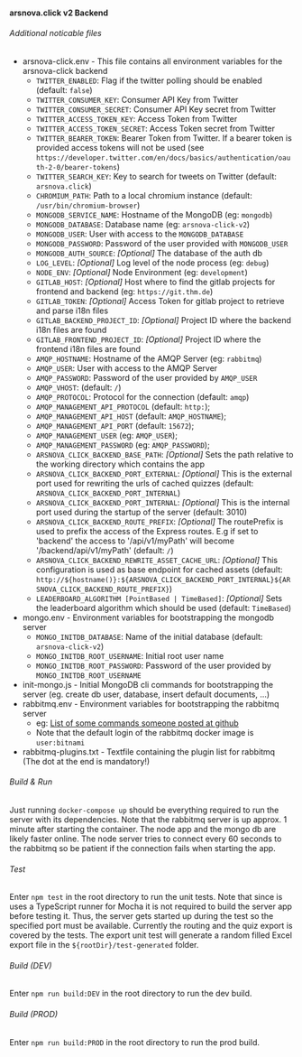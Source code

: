 #### arsnova.click v2 Backend

###### Additional noticable files
- arsnova-click.env - This file contains all environment variables for the arsnova-click backend
    - `TWITTER_ENABLED`: Flag if the twitter polling should be enabled (default: `false`)
    - `TWITTER_CONSUMER_KEY`: Consumer API Key from Twitter
    - `TWITTER_CONSUMER_SECRET`: Consumer API Key secret from Twitter
    - `TWITTER_ACCESS_TOKEN_KEY`: Access Token from Twitter
    - `TWITTER_ACCESS_TOKEN_SECRET`: Access Token secret from Twitter
    - `TWITTER_BEARER_TOKEN`: Bearer Token from Twitter. If a bearer token is provided access tokens will not be used (see `https://developer.twitter.com/en/docs/basics/authentication/oauth-2-0/bearer-tokens`)
    - `TWITTER_SEARCH_KEY`: Key to search for tweets on Twitter (default: `arsnova.click`)
    - `CHROMIUM_PATH`: Path to a local chromium instance (default: `/usr/bin/chromium-browser`)
    - `MONGODB_SERVICE_NAME`: Hostname of the MongoDB (eg: `mongodb`)
    - `MONGODB_DATABASE`: Database name (eg: `arsnova-click-v2`)
    - `MONGODB_USER`: User with access to the `MONGODB_DATABASE`
    - `MONGODB_PASSWORD`: Password of the user provided with `MONGODB_USER`
    - `MONGODB_AUTH_SOURCE`: *[Optional]* The database of the auth db
    - `LOG_LEVEL`: *[Optional]* Log level of the node process (eg: `debug`)
    - `NODE_ENV`: *[Optional]* Node Environment (eg: `development`)
    - `GITLAB_HOST`: *[Optional]* Host where to find the gitlab projects for frontend and backend (eg: `https://git.thm.de`)
    - `GITLAB_TOKEN`: *[Optional]* Access Token for gitlab project to retrieve and parse i18n files
    - `GITLAB_BACKEND_PROJECT_ID`: *[Optional]* Project ID where the backend i18n files are found
    - `GITLAB_FRONTEND_PROJECT_ID`: *[Optional]* Project ID where the frontend i18n files are found
    - `AMQP_HOSTNAME`: Hostname of the AMQP Server (eg: `rabbitmq`)
    - `AMQP_USER`: User with access to the AMQP Server
    - `AMQP_PASSWORD`: Password of the user provided by `AMQP_USER`
    - `AMQP_VHOST`: (default: `/`)
    - `AMQP_PROTOCOL`: Protocol for the connection (default: `amqp`)
    - `AMQP_MANAGEMENT_API_PROTOCOL` (default: `http:`);
    - `AMQP_MANAGEMENT_API_HOST` (default: `AMQP_HOSTNAME`);
    - `AMQP_MANAGEMENT_API_PORT` (default: `15672`);
    - `AMQP_MANAGEMENT_USER` (eg: `AMQP_USER`);
    - `AMQP_MANAGEMENT_PASSWORD` (eg: `AMQP_PASSWORD`);
    - `ARSNOVA_CLICK_BACKEND_BASE_PATH`: *[Optional]* Sets the path relative to the working directory which contains the app
    - `ARSNOVA_CLICK_BACKEND_PORT_EXTERNAL`: *[Optional]* This is the external port used for rewriting the urls of cached quizzes (default: `ARSNOVA_CLICK_BACKEND_PORT_INTERNAL`)
    - `ARSNOVA_CLICK_BACKEND_PORT_INTERNAL`: *[Optional]* This is the internal port used during the startup of the server (default: 3010)
    - `ARSNOVA_CLICK_BACKEND_ROUTE_PREFIX`: *[Optional]* The routePrefix is used to prefix the access of the Express routes. E.g if set to 'backend' the access to '/api/v1/myPath' will become '/backend/api/v1/myPath'  (default: `/`)
    - `ARSNOVA_CLICK_BACKEND_REWRITE_ASSET_CACHE_URL`: *[Optional]* This configuration is used as base endpoint for cached assets  (default: `http://${hostname()}:${ARSNOVA_CLICK_BACKEND_PORT_INTERNAL}${ARSNOVA_CLICK_BACKEND_ROUTE_PREFIX}`)
    - `LEADERBOARD_ALGORITHM [PointBased | TimeBased]`: *[Optional]* Sets the leaderboard algorithm which should be used (default: `TimeBased`)
- mongo.env - Environment variables for bootstrapping the mongodb server
    - `MONGO_INITDB_DATABASE`: Name of the initial database (default: `arsnova-click-v2`)
    - `MONGO_INITDB_ROOT_USERNAME`: Initial root user name
    - `MONGO_INITDB_ROOT_PASSWORD`: Password of the user provided by `MONGO_INITDB_ROOT_USERNAME`
- init-mongo.js - Initial MongoDB cli commands for bootstrapping the server (eg. create db user, database, insert default documents, ...)
- rabbitmq.env - Environment variables for bootstrapping the rabbitmq server
    - eg: [List of some commands someone posted at github](https://github.com/docker-library/rabbitmq/issues/138#issuecomment-350081900)
    - Note that the default login of the rabbitmq docker image is `user:bitnami`
- rabbitmq-plugins.txt - Textfile containing the plugin list for rabbitmq (The dot at the end is mandatory!)

###### Build & Run
Just running `docker-compose up` should be everything required to run the server with its dependencies.
Note that the rabbitmq server is up approx. 1 minute after starting the container. The node app and the mongo db
are likely faster online. The node server tries to connect every 60 seconds to the rabbitmq so be patient if
the connection fails when starting the app.

###### Test
Enter `npm test` in the root directory to run the unit tests. 
Note that since is uses a TypeScript runner for Mocha it is not required to build the server app before testing it.
Thus, the server gets started up during the test so the specified port must be available.
Currently the routing and the quiz export is covered by the tests. 
The export unit test will generate a random filled Excel export file in the `${rootDir}/test-generated` folder.

###### Build (DEV)
Enter `npm run build:DEV` in the root directory to run the dev build.

###### Build (PROD)
Enter `npm run build:PROD` in the root directory to run the prod build.
